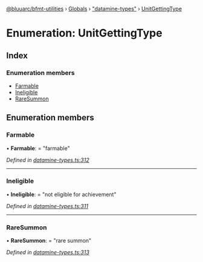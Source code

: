 [@bluuarc/bfmt-utilities](../README.md) › [Globals](../globals.md) › ["datamine-types"](../modules/_datamine_types_.md) › [UnitGettingType](_datamine_types_.unitgettingtype.md)

# Enumeration: UnitGettingType

## Index

### Enumeration members

* [Farmable](_datamine_types_.unitgettingtype.md#farmable)
* [Ineligible](_datamine_types_.unitgettingtype.md#ineligible)
* [RareSummon](_datamine_types_.unitgettingtype.md#raresummon)

## Enumeration members

###  Farmable

• **Farmable**: = "farmable"

*Defined in [datamine-types.ts:312](https://github.com/BluuArc/bfmt-utilities/blob/master/src/datamine-types.ts#L312)*

___

###  Ineligible

• **Ineligible**: = "not eligible for achievement"

*Defined in [datamine-types.ts:311](https://github.com/BluuArc/bfmt-utilities/blob/master/src/datamine-types.ts#L311)*

___

###  RareSummon

• **RareSummon**: = "rare summon"

*Defined in [datamine-types.ts:313](https://github.com/BluuArc/bfmt-utilities/blob/master/src/datamine-types.ts#L313)*
